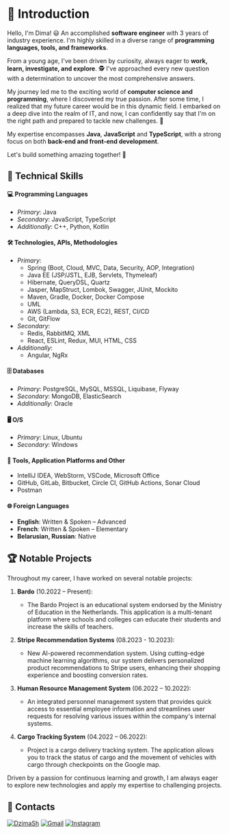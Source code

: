 # 👋 Introduction

Hello, I'm Dima! 😃 An accomplished **software engineer** with 3 years of industry experience. I'm highly skilled in a diverse range of **programming languages, tools, and frameworks**.

From a young age, I've been driven by curiosity, always eager to **work, learn, investigate, and explore**. 🕵️ I've approached every new question with a determination to uncover the most comprehensive answers.

My journey led me to the exciting world of **computer science and programming**, where I discovered my true passion. After some time, I realized that my future career would be in this dynamic field. I embarked on a deep dive into the realm of IT, and now, I can confidently say that I'm on the right path and prepared to tackle new challenges. 💪

My expertise encompasses **Java**, **JavaScript** and **TypeScript**, with a strong focus on both **back-end and front-end development**.

Let's build something amazing together! 🌟


## 🚀 Technical Skills

#### 💻 Programming Languages
- *Primary*: Java
- *Secondary*: JavaScript, TypeScript
- *Additionally*: C++, Python, Kotlin

#### 🛠️ Technologies, APIs, Methodologies
- *Primary*: 
  - Spring (Boot, Cloud, MVC, Data, Security, AOP, Integration)
  - Java EE (JSP/JSTL, EJB, Servlets, Thymeleaf)
  - Hibernate, QueryDSL, Quartz
  - Jasper, MapStruct, Lombok, Swagger, JUnit, Mockito
  - Maven, Gradle, Docker, Docker Compose
  - UML
  - AWS (Lambda, S3, ECR, EC2), REST, CI/CD
  - Git, GitFlow
- *Secondary*:
  - Redis, RabbitMQ, XML
  - React, ESLint, Redux, MUI, HTML, CSS
- *Additionally*:
  - Angular, NgRx

#### 🗄️ Databases
- *Primary*: PostgreSQL, MySQL, MSSQL, Liquibase, Flyway
- *Secondary*: MongoDB, ElasticSearch
- *Additionally*: Oracle

#### 🖥️ O/S
- *Primary*: Linux, Ubuntu
- *Secondary*: Windows

#### 🧰 Tools, Application Platforms and Other
- IntelliJ IDEA, WebStorm, VSCode, Microsoft Office
- GitHub, GitLab, Bitbucket, Circle CI, GitHub Actions, Sonar Cloud
- Postman

#### 🌐 Foreign Languages
- **English**: Written & Spoken – Advanced
- **French**: Written & Spoken – Elementary
- **Belarusian, Russian**: Native


## 🏆 Notable Projects

Throughout my career, I have worked on several notable projects:

1. **Bardo** (10.2022 – Present): 
   - The Bardo Project is an educational system endorsed by the Ministry of Education in the Netherlands. This application is a multi-tenant platform where schools and colleges can educate their students and increase the skills of teachers.

2. **Stripe Recommendation Systems** (08.2023 - 10.2023): 
   - New AI-powered recommendation system. Using cutting-edge machine learning algorithms, our system delivers personalized product recommendations to Stripe users, enhancing their shopping experience and boosting conversion rates.

3. **Human Resource Management System** (06.2022 – 10.2022): 
   - An integrated personnel management system that provides quick access to essential employee information and streamlines user requests for resolving various issues within the company's internal systems.

4. **Cargo Tracking System** (04.2022 – 06.2022): 
   - Project is a cargo delivery tracking system. The application allows you to track the status of cargo and the movement of vehicles with cargo through checkpoints on the Google map.

Driven by a passion for continuous learning and growth, I am always eager to explore new technologies and apply my expertise to challenging projects.


## 📱 Contacts

[![DzimaSh](https://img.shields.io/badge/Telegram-2CA5E0?style=for-the-badge&logo=telegram&logoColor=white)](https://t.me/Dzima_Sh) [![Gmail](https://img.shields.io/badge/Gmail-D14836?style=for-the-badge&logo=gmail&logoColor=white)](mailto:dzmitry.shushkevich@gmail.com) [![Instagram](https://img.shields.io/badge/Instagram-E4405F?style=for-the-badge&logo=instagram&logoColor=white)](https://www.instagram.com/dimaster_19/)
